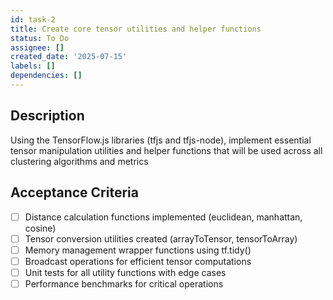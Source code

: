 ```yaml
---
id: task-2
title: Create core tensor utilities and helper functions
status: To Do
assignee: []
created_date: '2025-07-15'
labels: []
dependencies: []
---
```


## Description

Using the TensorFlow.js libraries (tfjs and tfjs-node), implement essential tensor manipulation utilities and helper functions that will be used across all clustering algorithms and metrics

## Acceptance Criteria

- [ ] Distance calculation functions implemented (euclidean, manhattan, cosine)
- [ ] Tensor conversion utilities created (arrayToTensor, tensorToArray)
- [ ] Memory management wrapper functions using tf.tidy()
- [ ] Broadcast operations for efficient tensor computations
- [ ] Unit tests for all utility functions with edge cases
- [ ] Performance benchmarks for critical operations
